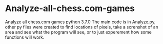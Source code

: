 # Analyze-all-chess.com-games
Analyze all chess.com games python 3.7.0
The main code is in Analyze.py, other py files were created to find locations of pixels, take a screnshot of an area and see what the program will see, or to just experement how some functions will work.
